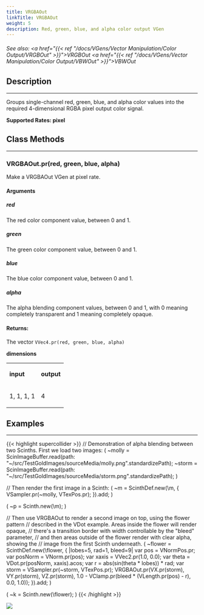 ```yaml
---
title: VRGBAOut
linkTitle: VRGBAOut
weight: 5
description: Red, green, blue, and alpha color output VGen
---
```

<!-- generated file, please edit the original .schelp file(in the Scintillator repository) and then run schelpToMarkDown.scdscript to regenerate. -->
###### See also: <a href="{{< ref "/docs/VGens/Vector Manipulation/Color Output/VRGBOut" >}}">VRGBOut</a> <a href="{{< ref "/docs/VGens/Vector Manipulation/Color Output/VBWOut" >}}">VBWOut</a> 



## Description
---



Groups single-channel red, green, blue, and alpha color values into the required 4-dimensional RGBA pixel output color signal.



<strong>Supported Rates: pixel</strong>



## Class Methods
---



### VRGBAOut.pr(red, green, blue, alpha)



Make a VRGBAOut VGen at pixel rate.



#### Arguments

##### red



The red color component value, between 0 and 1.



##### green



The green color component value, between 0 and 1.



##### blue



The blue color component value, between 0 and 1.



##### alpha



The alpha blending component values, between 0 and 1, with 0 meaning completely transparent and 1 meaning completely opaque.





#### Returns:



The vector <code>VVec4.pr(red, green, blue, alpha)</code>



<strong>dimensions</strong>


<table>
<tr><td>

<strong>input</strong>

</td><td>

<strong>output</strong>

</td></tr>
<tr><td>

1, 1, 1, 1

</td><td>

4

</td></tr>

</table>


## Examples
---



{{< highlight supercollider >}}
// Demonstration of alpha blending between two Scinths. First we load two images:
(
~molly = ScinImageBuffer.read(path: "~/src/TestGoldImages/sourceMedia/molly.png".standardizePath);
~storm = ScinImageBuffer.read(path: "~/src/TestGoldImages/sourceMedia/storm.png".standardizePath);
)

// Then render the first image in a Scinth:
(
~m = ScinthDef.new(\m, {
    VSampler.pr(~molly, VTexPos.pr);
}).add;
)

(
~p = Scinth.new(\m);
)

// Then use VRGBAOut to render a second image on top, using the flower pattern
// described in the VDot example. Areas inside the flower will render opaque,
// there's a transition border with width controllable by the "bleed" parameter,
// and then areas outside of the flower render with clear alpha, showing the
// image from the first Scinth underneath.
(
~flower = ScinthDef.new(\flower, { |lobes=5, rad=1, bleed=9|
    var pos = VNormPos.pr;
    var posNorm = VNorm.pr(pos);
    var xaxis = VVec2.pr(1.0, 0.0);
    var theta = VDot.pr(posNorm, xaxis).acos;
    var r = abs(sin(theta * lobes)) * rad;
    var storm = VSampler.pr(~storm, VTexPos.pr);
    VRGBAOut.pr(VX.pr(storm), VY.pr(storm), VZ.pr(storm),
        1.0 - VClamp.pr(bleed * (VLength.pr(pos) - r), 0.0, 1.0));
}).add;
)

(
~k = Scinth.new(\flower);
)
{{< /highlight >}}

<img src="/images/schelp/VRGBAOut.png" />



